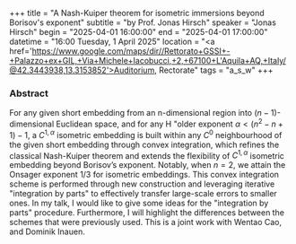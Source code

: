 +++
title = "A Nash-Kuiper theorem for isometric immersions beyond Borisov's exponent"
subtitle = "by Prof. Jonas Hirsch"
speaker = "Jonas Hirsch"
begin = "2025-04-01 16:00:00"
end = "2025-04-01 17:00:00"
datetime = "16:00 Tuesday, 1 April 2025"
location = "<a href='https://www.google.com/maps/dir//Rettorato+GSSI+-+Palazzo+ex+GIL,+Via+Michele+Iacobucci,+2,+67100+L'Aquila+AQ,+Italy/@42.3443938,13.3153852'>Auditorium, Rectorate</a>"
tags = "a_s_w"
+++

### Abstract
For any given short embedding from an n-dimensional region into $(n-1)$-dimensional Euclidean space, and for any H \"older exponent $\alpha < (n^2 − n + 1)−1$, a $C^{1, \alpha}$ isometric embedding is built within any $C^0$ neighbourhood of the given short embedding through convex integration, which refines the classical Nash-Kuiper theorem and extends the flexibility of $C^{1,\alpha}$ isometric embedding beyond Borisov’s exponent. Notably, when $n = 2$, we attain the Onsager exponent $1/3$ for isometric embeddings. This convex integration scheme is performed through new construction and leveraging iterative "integration by parts" to effectively transfer large-scale errors to smaller ones. In my talk, I would like to give some ideas for the "integration by parts" procedure. Furthermore, I will highlight the differences between the schemes that were previously used. This is a joint work with Wentao Cao, and Dominik Inauen.
